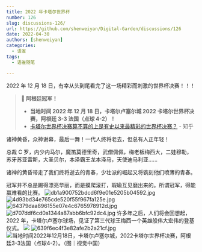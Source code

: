 ```yaml
---
title: 2022 年卡塔尔世界杯
number: 126
slug: discussions-126/
url: https://github.com/shenweiyan/Digital-Garden/discussions/126
date: 2022-04-30
authors: [shenweiyan]
categories: 
  - 语雀
tags: 
  - 语雀随笔

---
```


2022 年 12 月 18 日，有幸从头到尾看完了这一场精彩而刺激的世界杯决赛！！！

<!-- more -->

> **📢 阿根廷冠军！**
>
> - **当地时间 2022 年 12 月 18 日，卡塔尔卢塞尔城 2022 卡塔尔世界杯决赛，阿根廷 3-3 法国（点球 4-2）！**
> - [卡塔尔世界杯决赛算不算的上是有史以来最精彩的世界杯决赛？](https://www.zhihu.com/question/573022232) - 知乎

诸神黄昏，众神谢幕，最后一舞！一代人终将老去，但总有人正年轻！

总裁 C 罗，内少内马尔，魔笛莫德里奇，武僧佩佩，梅老板梅西大，二娃穆勒，苏牙苏亚雷斯，大圣贝尔，本泽霸王龙本泽马，天使迪马利亚......

诸神的黄昏带走了我们终将逝去的青春，少壮派的崛起又将镌刻他们喷薄的青春。

冠军并不总是踢得漂亮华丽，而是摸爬滚打，瑕瑜互见磨出来的。所谓冠军，得能赢难看的比赛。
![db1a900752bdcd6f9e01e5205b04592.jpg](https://shub.weiyan.tech/yuque/elog-notebook-img/FkIaltEbQhb2b7VfLeU5zACnb7V3.jpeg) ![4d93bd34e765cde520f55f967fa125e.jpg](https://shub.weiyan.tech/yuque/elog-notebook-img/FgZDzx8D139g-zIBiyqQRiZbeoTP.jpeg) ![64379daa896155e07e4c6765978912d.jpg](https://shub.weiyan.tech/yuque/elog-notebook-img/FsLzXEtELxz2ZWRztvfXW7Cp0wc5.jpeg) ![d707ddf6cd0a1344a87abb6bfc92dc4.jpg](https://shub.weiyan.tech/yuque/elog-notebook-img/FnhvPBlAAJ8Ugpgnng_qigd2hY90.jpeg)
许多年之后，人们将会回想起，2022 年，卡塔尔卢塞尔球场，见证了第三代球王梅西一个英雄般伟大宏伟的登基仪式。
![](https://shub.weiyan.tech/yuque/elog-notebook-img/FnOmHGipGvbSj2W8T5888fOvKj4H.jpeg)
![639f6ec4f3e82afe2b2a21cf.jpg](https://shub.weiyan.tech/yuque/elog-notebook-img/FgpnSQ6T-y3a1H2pzo7GkfT0PnU6.jpeg)
![当地时间2022年12月18日，卡塔尔卢塞尔城，2022卡塔尔世界杯决赛，阿根廷3-3法国（点球4-2）。（图｜视觉中国）](https://shub.weiyan.tech/yuque/elog-notebook-img/FpBazmmmMeqI0jI_GLYIfZrbinU6.jpeg "当地时间2022年12月18日，卡塔尔卢塞尔城，2022卡塔尔世界杯决赛，阿根廷3-3法国（点球4-2）。（图｜视觉中国）")

<script src="https://giscus.app/client.js"
	data-repo="shenweiyan/Digital-Garden"
	data-repo-id="R_kgDOKgxWlg"
	data-mapping="number"
	data-term="126"
	data-reactions-enabled="1"
	data-emit-metadata="0"
	data-input-position="bottom"
	data-theme="light"
	data-lang="zh-CN"
	crossorigin="anonymous"
	async>
</script>
